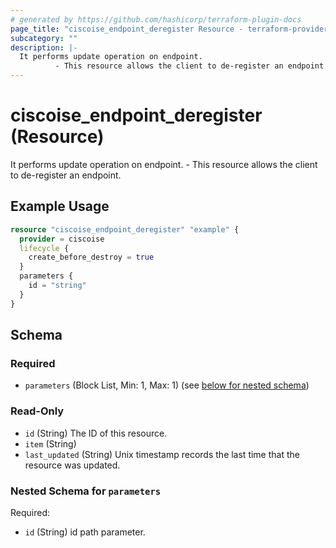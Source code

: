 ```yaml
---
# generated by https://github.com/hashicorp/terraform-plugin-docs
page_title: "ciscoise_endpoint_deregister Resource - terraform-provider-ciscoise"
subcategory: ""
description: |-
  It performs update operation on endpoint.
          - This resource allows the client to de-register an endpoint.
---
```


# ciscoise_endpoint_deregister (Resource)

It performs update operation on endpoint.
		- This resource allows the client to de-register an endpoint.

## Example Usage

```terraform
resource "ciscoise_endpoint_deregister" "example" {
  provider = ciscoise
  lifecycle {
    create_before_destroy = true
  }
  parameters {
    id = "string"
  }
}
```

<!-- schema generated by tfplugindocs -->
## Schema

### Required

- `parameters` (Block List, Min: 1, Max: 1) (see [below for nested schema](#nestedblock--parameters))

### Read-Only

- `id` (String) The ID of this resource.
- `item` (String)
- `last_updated` (String) Unix timestamp records the last time that the resource was updated.

<a id="nestedblock--parameters"></a>
### Nested Schema for `parameters`

Required:

- `id` (String) id path parameter.


